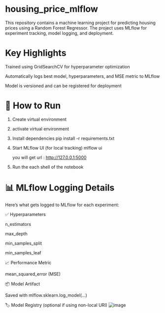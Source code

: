 # housing_price_mlflow
This repository contains a machine learning project for predicting housing prices using a Random Forest Regressor. The project uses MLflow for experiment tracking, model logging, and deployment.

# Key Highlights
Trained using GridSearchCV for hyperparameter optimization

Automatically logs best model, hyperparameters, and MSE metric to MLflow

Model is versioned and can be registered for deployment

# 🚀 How to Run
1. Create virtual environment
2. activate virtual environment
3. Install dependencies
   pip install -r requirements.txt
4. Start MLflow UI (for local tracking)
   mlflow ui

   you will get url : http://127.0.0.1:5000

6. Run the each shell of the notebook

# 📊 MLflow Logging Details
Here’s what gets logged to MLflow for each experiment:

✅ Hyperparameters

n_estimators

max_depth

min_samples_split

min_samples_leaf

📈 Performance Metric

mean_squared_error (MSE)

📦 Model Artifact

Saved with mlflow.sklearn.log_model(...)

🏷️ Model Registry (optional if using non-local URI)
![image](https://github.com/user-attachments/assets/8bd9cd26-61f9-436f-943e-f2c5139e055d)


